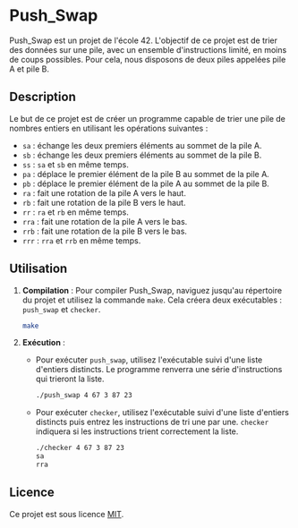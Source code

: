 # Push_Swap

Push_Swap est un projet de l'école 42. L'objectif de ce projet est de trier des données sur une pile, avec un ensemble d'instructions limité, en moins de coups possibles. Pour cela, nous disposons de deux piles appelées pile A et pile B.

## Description

Le but de ce projet est de créer un programme capable de trier une pile de nombres entiers en utilisant les opérations suivantes :

- `sa` : échange les deux premiers éléments au sommet de la pile A.
- `sb` : échange les deux premiers éléments au sommet de la pile B.
- `ss` : `sa` et `sb` en même temps.
- `pa` : déplace le premier élément de la pile B au sommet de la pile A.
- `pb` : déplace le premier élément de la pile A au sommet de la pile B.
- `ra` : fait une rotation de la pile A vers le haut.
- `rb` : fait une rotation de la pile B vers le haut.
- `rr` : `ra` et `rb` en même temps.
- `rra` : fait une rotation de la pile A vers le bas.
- `rrb` : fait une rotation de la pile B vers le bas.
- `rrr` : `rra` et `rrb` en même temps.

## Utilisation

1. **Compilation** :
   Pour compiler Push_Swap, naviguez jusqu'au répertoire du projet et utilisez la commande `make`. Cela créera deux exécutables : `push_swap` et `checker`.

    ```bash
    make
    ```

2. **Exécution** :
   
    - Pour exécuter `push_swap`, utilisez l'exécutable suivi d'une liste d'entiers distincts. Le programme renverra une série d'instructions qui trieront la liste.

        ```bash
        ./push_swap 4 67 3 87 23
        ```

    - Pour exécuter `checker`, utilisez l'exécutable suivi d'une liste d'entiers distincts puis entrez les instructions de tri une par une. `checker` indiquera si les instructions trient correctement la liste.

        ```bash
        ./checker 4 67 3 87 23
        sa
        rra
        ```

## Licence

Ce projet est sous licence [MIT](LICENSE).
